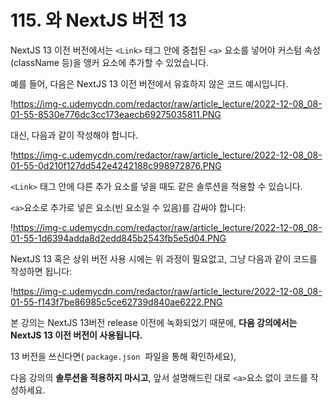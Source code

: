 # 115. <Link>와 NextJS 버전 13

NextJS 13 이전 버전에서는 `<Link>` 태그 안에 중첩된 `<a>` 요소를 넣어야 커스텀 속성(className 등)을 앵커 요소에 추가할 수 있었습니다.

예를 들어, 다음은 NextJS 13 이전 버전에서 유효하지 않은 코드 예시입니다.

!https://img-c.udemycdn.com/redactor/raw/article_lecture/2022-12-08_08-01-55-8530e776dc3cc173eaecb69275035811.PNG

대신, 다음과 같이 작성해야 합니다.

!https://img-c.udemycdn.com/redactor/raw/article_lecture/2022-12-08_08-01-55-0d210f127dd542e4242188c998972876.PNG

`<Link>` 태그 안에 다른 추가 요소를 넣을 때도 같은 솔루션을 적용할 수 있습니다.

`<a>`요소로 추가로 넣은 요소(빈 요소일 수 있음)를 감싸야 합니다:

!https://img-c.udemycdn.com/redactor/raw/article_lecture/2022-12-08_08-01-55-1d6394adda8d2edd845b2543fb5e5d04.PNG

NextJS 13 혹은 상위 버전 사용 시에는 위 과정이 필요없고, 그냥 다음과 같이 코드를 작성하면 됩니다:

!https://img-c.udemycdn.com/redactor/raw/article_lecture/2022-12-08_08-01-55-f143f7be86985c5ce62739d840ae6222.PNG

본 강의는 NextJS 13버전 release 이전에 녹화되었기 때문에, **다음 강의에서는 NextJS 13 이전 버전이 사용됩니다.**

13 버전을 쓰신다면( `package.json`  파일을 통해 확인하세요),

다음 강의의 **솔루션을 적용하지 마시고**, 앞서 설명해드린 대로 `<a>`요소 없이 코드를 작성하세요.